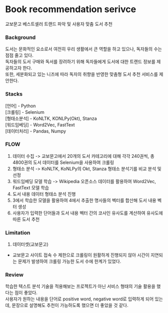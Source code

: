 
# Book recommendation serivce
교보문고 베스트셀러 트랜드 파악 및 사용자 맞춤 도서 추천

### Background
도서는 문화적인 요소로서 여전히 우리 생활에서 큰 역할을 하고 있으나, 독자들의 수는 점점 줄고 있다. </br>
독자들의 도서 구매와 독서를 장려하기 위해 독자들에게 도서에 대한 트랜드 정보를 제공하고자 한다. </br>
또한, 세분화되고 있는 니즈에 따라 독자의 취향을 반영한 맞춤형 도서 추천 서비스를 제안한다.

### Stacks

[언어] - Python</br>
[크롤링] - Selenium</br>
[형태소분석] - KoNLTK, KONLPy(Okt), Stanza</br>
[워드임베딩] - Word2Vec, FastText</br>
[데이터처리] - Pandas, Numpy


### FLOW
1. 데이터 수집 -> 교보문고에서 20개의 도서 카테고리에 대해 각각 240권씩, 총 4800권의 도서 데이터를 Selenium을 사용하여 크롤링</br>
2. 형태소 분석 -> KoNLTK, KoNLPy의 Okt, Stanza 형태소 분석기를 비교 분석 및 선정
3. 워드임베딩 모델 학습 -> Wikipedia 오픈소스 데이터를 활용하여 Word2Vec, FastText 모델 학습
4. 도서 내용 데이터 형태소 분석 진행
5. 3에서 학습한 모델을 활용하여 4에서 추출한 명사들의 벡터를 합산해 도서 내용 벡터 생성
6. 사용자가 입력한 단어들과 도서 내용 벡터 간의 코사인 유사도를 계산하여 유사도에 따른 도서 추천

### Limitation
1. 데이터셋(교보문고)
  - 교보문고 사이트 접속 수 제한으로 크롤링이 원활하게 진행되지 않아 시간이 지연되는 문제가 발생하여 크롤링 가능한 도서 수에 한계가 있었다.


### Review
학습한 텍스트 분석 기술을 적용해보는 프로젝트가 아닌 서비스 형태의 기술 활용을 했다는 점이 좋았다.</br>
사용자가 원하는 내용을 단어로 positive word, negative word로 입력하게 되어 있는데, 문장으로 설명해도 추천이 가능하도록 했으면 더 좋았을 것 같다. </br>
